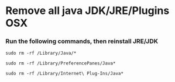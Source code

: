 # Remove all java JDK/JRE/Plugins OSX

### Run the following commands, then reinstall JRE/JDK
	sudo rm -rf /Library/Java/*

	sudo rm -rf /Library/PreferencePanes/Java*

	sudo rm -rf /Library/Internet\ Plug-Ins/Java*
